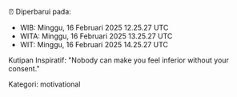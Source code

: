 ⏰ Diperbarui pada:
- WIB: Minggu, 16 Februari 2025 12.25.27 UTC
- WITA: Minggu, 16 Februari 2025 13.25.27 UTC
- WIT: Minggu, 16 Februari 2025 14.25.27 UTC

Kutipan Inspiratif:
"Nobody can make you feel inferior without your consent."


Kategori: motivational

